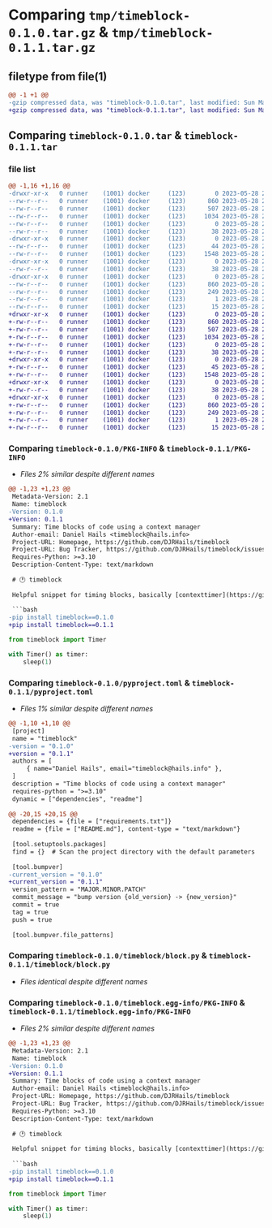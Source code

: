 # Comparing `tmp/timeblock-0.1.0.tar.gz` & `tmp/timeblock-0.1.1.tar.gz`

## filetype from file(1)

```diff
@@ -1 +1 @@
-gzip compressed data, was "timeblock-0.1.0.tar", last modified: Sun May 28 21:37:39 2023, max compression
+gzip compressed data, was "timeblock-0.1.1.tar", last modified: Sun May 28 21:38:41 2023, max compression
```

## Comparing `timeblock-0.1.0.tar` & `timeblock-0.1.1.tar`

### file list

```diff
@@ -1,16 +1,16 @@
-drwxr-xr-x   0 runner    (1001) docker     (123)        0 2023-05-28 21:37:39.816927 timeblock-0.1.0/
--rw-r--r--   0 runner    (1001) docker     (123)      860 2023-05-28 21:37:39.816927 timeblock-0.1.0/PKG-INFO
--rw-r--r--   0 runner    (1001) docker     (123)      507 2023-05-28 21:37:30.000000 timeblock-0.1.0/README.md
--rw-r--r--   0 runner    (1001) docker     (123)     1034 2023-05-28 21:37:30.000000 timeblock-0.1.0/pyproject.toml
--rw-r--r--   0 runner    (1001) docker     (123)        0 2023-05-28 21:37:30.000000 timeblock-0.1.0/requirements.txt
--rw-r--r--   0 runner    (1001) docker     (123)       38 2023-05-28 21:37:39.816927 timeblock-0.1.0/setup.cfg
-drwxr-xr-x   0 runner    (1001) docker     (123)        0 2023-05-28 21:37:39.816927 timeblock-0.1.0/timeblock/
--rw-r--r--   0 runner    (1001) docker     (123)       44 2023-05-28 21:37:30.000000 timeblock-0.1.0/timeblock/__init__.py
--rw-r--r--   0 runner    (1001) docker     (123)     1548 2023-05-28 21:37:30.000000 timeblock-0.1.0/timeblock/block.py
-drwxr-xr-x   0 runner    (1001) docker     (123)        0 2023-05-28 21:37:39.816927 timeblock-0.1.0/timeblock/tests/
--rw-r--r--   0 runner    (1001) docker     (123)       38 2023-05-28 21:37:30.000000 timeblock-0.1.0/timeblock/tests/test_blocktimer.py
-drwxr-xr-x   0 runner    (1001) docker     (123)        0 2023-05-28 21:37:39.816927 timeblock-0.1.0/timeblock.egg-info/
--rw-r--r--   0 runner    (1001) docker     (123)      860 2023-05-28 21:37:39.000000 timeblock-0.1.0/timeblock.egg-info/PKG-INFO
--rw-r--r--   0 runner    (1001) docker     (123)      249 2023-05-28 21:37:39.000000 timeblock-0.1.0/timeblock.egg-info/SOURCES.txt
--rw-r--r--   0 runner    (1001) docker     (123)        1 2023-05-28 21:37:39.000000 timeblock-0.1.0/timeblock.egg-info/dependency_links.txt
--rw-r--r--   0 runner    (1001) docker     (123)       15 2023-05-28 21:37:39.000000 timeblock-0.1.0/timeblock.egg-info/top_level.txt
+drwxr-xr-x   0 runner    (1001) docker     (123)        0 2023-05-28 21:38:41.364689 timeblock-0.1.1/
+-rw-r--r--   0 runner    (1001) docker     (123)      860 2023-05-28 21:38:41.364689 timeblock-0.1.1/PKG-INFO
+-rw-r--r--   0 runner    (1001) docker     (123)      507 2023-05-28 21:38:32.000000 timeblock-0.1.1/README.md
+-rw-r--r--   0 runner    (1001) docker     (123)     1034 2023-05-28 21:38:32.000000 timeblock-0.1.1/pyproject.toml
+-rw-r--r--   0 runner    (1001) docker     (123)        0 2023-05-28 21:38:32.000000 timeblock-0.1.1/requirements.txt
+-rw-r--r--   0 runner    (1001) docker     (123)       38 2023-05-28 21:38:41.364689 timeblock-0.1.1/setup.cfg
+drwxr-xr-x   0 runner    (1001) docker     (123)        0 2023-05-28 21:38:41.360689 timeblock-0.1.1/timeblock/
+-rw-r--r--   0 runner    (1001) docker     (123)       45 2023-05-28 21:38:32.000000 timeblock-0.1.1/timeblock/__init__.py
+-rw-r--r--   0 runner    (1001) docker     (123)     1548 2023-05-28 21:38:32.000000 timeblock-0.1.1/timeblock/block.py
+drwxr-xr-x   0 runner    (1001) docker     (123)        0 2023-05-28 21:38:41.364689 timeblock-0.1.1/timeblock/tests/
+-rw-r--r--   0 runner    (1001) docker     (123)       38 2023-05-28 21:38:32.000000 timeblock-0.1.1/timeblock/tests/test_blocktimer.py
+drwxr-xr-x   0 runner    (1001) docker     (123)        0 2023-05-28 21:38:41.364689 timeblock-0.1.1/timeblock.egg-info/
+-rw-r--r--   0 runner    (1001) docker     (123)      860 2023-05-28 21:38:41.000000 timeblock-0.1.1/timeblock.egg-info/PKG-INFO
+-rw-r--r--   0 runner    (1001) docker     (123)      249 2023-05-28 21:38:41.000000 timeblock-0.1.1/timeblock.egg-info/SOURCES.txt
+-rw-r--r--   0 runner    (1001) docker     (123)        1 2023-05-28 21:38:41.000000 timeblock-0.1.1/timeblock.egg-info/dependency_links.txt
+-rw-r--r--   0 runner    (1001) docker     (123)       15 2023-05-28 21:38:41.000000 timeblock-0.1.1/timeblock.egg-info/top_level.txt
```

### Comparing `timeblock-0.1.0/PKG-INFO` & `timeblock-0.1.1/PKG-INFO`

 * *Files 2% similar despite different names*

```diff
@@ -1,23 +1,23 @@
 Metadata-Version: 2.1
 Name: timeblock
-Version: 0.1.0
+Version: 0.1.1
 Summary: Time blocks of code using a context manager
 Author-email: Daniel Hails <timeblock@hails.info>
 Project-URL: Homepage, https://github.com/DJRHails/timeblock
 Project-URL: Bug Tracker, https://github.com/DJRHails/timeblock/issues
 Requires-Python: >=3.10
 Description-Content-Type: text/markdown
 
 # 🕐 timeblock
 
 Helpful snippet for timing blocks, basically [contexttimer](https://github.com/brouberol/contexttimer) with a few tweaks / forked.
 
 ```bash
-pip install timeblock==0.1.0
+pip install timeblock==0.1.1
 ```
 
 ```python
 from timeblock import Timer
 
 with Timer() as timer:
     sleep(1)
```

### Comparing `timeblock-0.1.0/pyproject.toml` & `timeblock-0.1.1/pyproject.toml`

 * *Files 1% similar despite different names*

```diff
@@ -1,10 +1,10 @@
 [project]
 name = "timeblock"
-version = "0.1.0"
+version = "0.1.1"
 authors = [
     { name="Daniel Hails", email="timeblock@hails.info" },
 ]
 description = "Time blocks of code using a context manager"
 requires-python = ">=3.10"
 dynamic = ["dependencies", "readme"]
 
@@ -20,15 +20,15 @@
 dependencies = {file = ["requirements.txt"]}
 readme = {file = ["README.md"], content-type = "text/markdown"}
 
 [tool.setuptools.packages]
 find = {}  # Scan the project directory with the default parameters
 
 [tool.bumpver]
-current_version = "0.1.0"
+current_version = "0.1.1"
 version_pattern = "MAJOR.MINOR.PATCH"
 commit_message = "bump version {old_version} -> {new_version}"
 commit = true
 tag = true
 push = true
 
 [tool.bumpver.file_patterns]
```

### Comparing `timeblock-0.1.0/timeblock/block.py` & `timeblock-0.1.1/timeblock/block.py`

 * *Files identical despite different names*

### Comparing `timeblock-0.1.0/timeblock.egg-info/PKG-INFO` & `timeblock-0.1.1/timeblock.egg-info/PKG-INFO`

 * *Files 2% similar despite different names*

```diff
@@ -1,23 +1,23 @@
 Metadata-Version: 2.1
 Name: timeblock
-Version: 0.1.0
+Version: 0.1.1
 Summary: Time blocks of code using a context manager
 Author-email: Daniel Hails <timeblock@hails.info>
 Project-URL: Homepage, https://github.com/DJRHails/timeblock
 Project-URL: Bug Tracker, https://github.com/DJRHails/timeblock/issues
 Requires-Python: >=3.10
 Description-Content-Type: text/markdown
 
 # 🕐 timeblock
 
 Helpful snippet for timing blocks, basically [contexttimer](https://github.com/brouberol/contexttimer) with a few tweaks / forked.
 
 ```bash
-pip install timeblock==0.1.0
+pip install timeblock==0.1.1
 ```
 
 ```python
 from timeblock import Timer
 
 with Timer() as timer:
     sleep(1)
```

